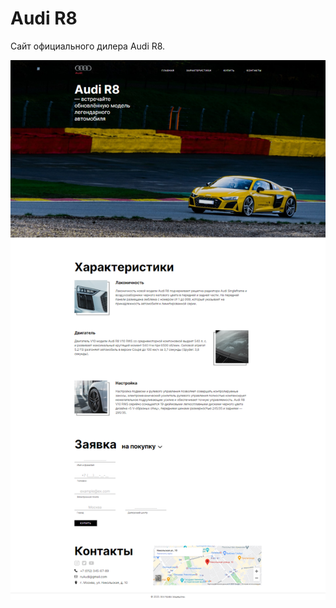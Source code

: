 # Audi R8

Сайт официального дилера Audi R8.

<p align="center">
  <img src="https://github.com/AlexDyatlov/Audi/raw/master/build/img/readme.png">
</p>